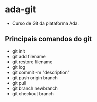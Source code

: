 # ada-git
* Curso de Git da plataforma Ada.

## Principais comandos do git
* git init
* git add filename
* git restore filename
* git log
* git commit -m "description"
* git push origin branch
* git pull
* git branch newbranch
* git checkout branch
